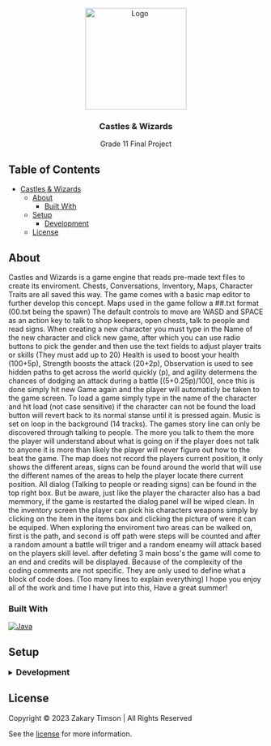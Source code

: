 <!-- Header -->
<div id="top" align="center">
  <br />
  
  <!-- Logo -->
  <img src="https://git.zakscode.com/repo-avatars/3fd985444682d387cde8abb98775597a94a82f625e011736fc14e8858ca18ba4" alt="Logo" width="200" height="200">

  <!-- Title -->
  ### Castles & Wizards
  
  <!-- Description -->
  Grade 11 Final Project

</div>

## Table of Contents
- [Castles & Wizards](#top)
  - [About](#about)
    - [Built With](#built-with)
  - [Setup](#setup)
    - [Development](#development)
  - [License](#license)

## About

Castles and Wizards is a game engine that reads pre-made text files to create its enviroment. Chests, Conversations, Inventory, Maps, Character Traits
are all saved this way. The game comes with a basic map editor to further develop this concept. Maps used in the game follow a ##.txt format (00.txt
being the spawn) The default controls to move are WASD and SPACE as an action key to talk to shop keepers, open chests, talk to people and read signs.
When creating a new character you must type in the Name of the new character and click new game, after which you can use radio buttons to pick the
gender and then use the text fields to adjust player traits or skills (They must add up to 20) Health is used to boost your health (100+5p), Strength
boosts the attack (20+2p), Observation is used to see hidden paths to get across the world quickly (p), and agility determens the chances of dodging an
attack during a battle [(5+0.25p)/100], once this is done simply hit new Game again and the player will automaticly be taken to the game screen. To
load a game simply type in the name of the character and hit load (not case sensitive) if the character can not be found the load button will revert 
back to its normal stanse until it is pressed again. Music is set on loop in the background (14 tracks). The games story line can only be discovered 
through talking to people. The more you talk to them the more the player will understand about what is going on if the player does not talk to anyone 
it is more than likely the player will never figure out how to the beat the game. The map does not record the players current position, it only shows 
the different areas, signs can be found around the world that will use the different names of the areas to help the player locate there current position. 
All dialog (Talking to people or reading signs) can be found in the top right box. But be aware, just like the player the character also has a bad 
memmory, if the game is restarted the dialog panel will be wiped clean. In the inventory screen the player can pick his characters weapons simply by
clicking on the item in the items box and clicking the picture of were it can be equiped. When exploring the enviroment two areas can be walked on, 
first is the path, and second is off path were steps will be counted and after a random amount a battle will triger and a random eneamy will attack 
based on the players skill level. after defeting 3 main boss's the game will come to an end and credits will be displayed. Because of the complexity of 
the coding comments are not specific. They are only used to define what a block of code does. (Too many lines to explain everything) I hope you enjoy all
of the work and time I have put into this, Have a great summer!

### Built With
[![Java](https://img.shields.io/badge/Java-5382A1?style=for-the-badge&logo=coffeescript&logoColor=F8981D)](https://java.com/)

## Setup

<details>
<summary>
  <h3 id="development" style="display: inline">
    Development
  </h3>
</summary>

#### Prerequisites
- [Java SDK](https://www.oracle.com/ca-en/java/technologies/downloads)

#### Instructions
1. Compile source code: `javac src/StartUp.java`
2. Start the game: `java src/StartUp`

#### Map Editor
1. Compile source code: `javac src/MapEditor.java`
2. Start the game: `java src/MapEditor`

</details>

## License
Copyright © 2023 Zakary Timson | All Rights Reserved

See the [license](./LICENSE) for more information.
